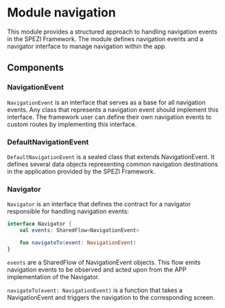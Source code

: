 # Module navigation

This module provides a structured approach to handling navigation events in the SPEZI Framework. The
module defines navigation events and a navigator interface to manage navigation within the app.

## Components

### NavigationEvent

`NavigationEvent` is an interface that serves as a base for all navigation events. Any class that
represents a navigation event should implement this interface. The framework user can define
their own navigation events to custom routes by implementing this interface.

### DefaultNavigationEvent

`DefaultNavigationEvent` is a sealed class that extends NavigationEvent. It defines several data
objects representing common navigation destinations in the application provided by the SPEZI
Framework.

### Navigator

`Navigator` is an interface that defines the contract for a navigator responsible for handling
navigation events:

```kotlin 
interface Navigator {
    val events: SharedFlow<NavigationEvent>

    fun navigateTo(event: NavigationEvent)
}
```

`events` are a SharedFlow of NavigationEvent objects. This flow emits navigation events to be
observed and acted upon from the APP implementation of the Navigator.

`navigateTo(event: NavigationEvent)` is a function that takes a NavigationEvent and triggers the
navigation to the corresponding screen.